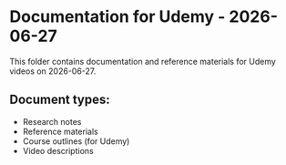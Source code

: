 # Documentation for Udemy - 2026-06-27

This folder contains documentation and reference materials for Udemy videos on 2026-06-27.

## Document types:
- Research notes
- Reference materials
- Course outlines (for Udemy)
- Video descriptions
